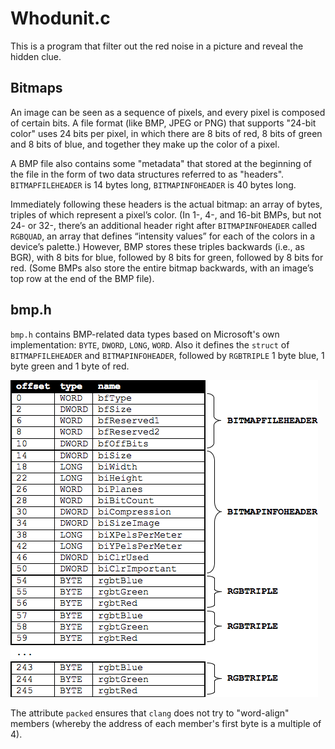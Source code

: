 # Whodunit.c

 This is a program that filter out the red noise in a picture and reveal the hidden clue.

## Bitmaps

 An image can be seen as a sequence of pixels, and every pixel is composed of certain bits. A file format (like BMP, JPEG or PNG) that supports "24-bit color" uses 24 bits per pixel, in which there are 8 bits of red, 8 bits of green and 8 bits of blue, and together they make up the color of a pixel.

 A BMP file also contains some "metadata" that stored at the beginning of the file in the form of two data structures referred to as "headers". `BITMAPFILEHEADER` is 14 bytes long, `BITMAPINFOHEADER` is 40 bytes long.

 Immediately following these headers is the actual bitmap: an array of bytes, triples of which represent a pixel’s color. (In 1-, 4-, and 16-bit BMPs, but not 24- or 32-, there’s an additional header right after `BITMAPINFOHEADER` called `RGBQUAD`, an array that defines “intensity values” for each of the colors in a device’s palette.) However, BMP stores these triples backwards (i.e., as BGR), with 8 bits for blue, followed by 8 bits for green, followed by 8 bits for red. (Some BMPs also store the entire bitmap backwards, with an image’s top row at the end of the BMP file).

## bmp.h

`bmp.h` contains BMP-related data types based on Microsoft's own implementation: `BYTE`, `DWORD`, `LONG`, `WORD`.
Also it defines the `struct` of `BITMAPFILEHEADER` and `BITMAPINFOHEADER`, followed by `RGBTRIPLE`  1 byte blue, 1 byte green and 1 byte of red.

![Bitmap on Disk](bitmap.png)

The attribute `packed` ensures that `clang` does not try to "word-align" members (whereby the address of each member's first byte is a multiple of 4).